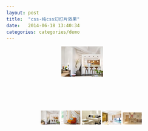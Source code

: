 ```yaml
---
layout: post
title:  "css-纯css幻灯片效果"
date:   2014-06-18 13:40:34
categories: categories/demo
---
```



<div id="gallery">
  <div id="fullimg">
    <div id="img1"><img src="/images/posts/css3slide/1.jpg" alt=""></div>
    <div id="img2"><img src="/images/posts/css3slide/2.jpg" alt=""></div>
    <div id="img3"><img src="/images/posts/css3slide/3.jpg" alt=""></div>
    <div id="img4"><img src="/images/posts/css3slide/4.jpg" alt=""></div>
    <div id="img5"><img src="/images/posts/css3slide/5.jpg" alt=""></div>
  </div>
  <ul id="thumbnails">
    <li><a href="#img1"><img src="/images/posts/css3slide/1.jpg" alt=""></a></li>
    <li><a href="#img2"><img src="/images/posts/css3slide/2.jpg" alt=""></a></li>
    <li><a href="#img3"><img src="/images/posts/css3slide/3.jpg" alt=""></a></li>
    <li><a href="#img4"><img src="/images/posts/css3slide/4.jpg" alt=""></a></li>
    <li><a href="#img5"><img src="/images/posts/css3slide/5.jpg" alt=""></a></li>
  </ul>
</div>


<style type="text/css">
ul{
  list-style: none;
}
#thumbnails{
  width: 400px;
  margin-left: 0;
  text-align: center;
}
#thumbnails li{
  display: inline-block;
  width: 50px;
  height: 50px;
}
#fullimg{
  position: relative;
  height: 150px;
  width: 400px;
  overflow: hidden;
  margin-bottom: 20px;
}
#fullimg div{
  /*position: absolute;*/
  width: 400px;
  height: 150px;
  top: 0;
  text-align: center;
}
</style>
